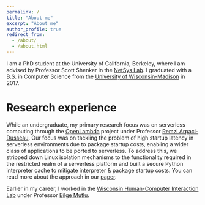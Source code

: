 ```yaml
---
permalink: /
title: "About me"
excerpt: "About me"
author_profile: true
redirect_from: 
  - /about/
  - /about.html
---
```


I am a PhD student at the University of California, Berkeley, where I am advised by Professor Scott Shenker in the [NetSys Lab](https://netsys.cs.berkeley.edu/).
I graduated with a B.S. in Computer Science from the [University of Wisconsin-Madison](http://www.cs.wisc.edu/) in 2017.

Research experience
======
While an undergraduate, my primary research focus was on serverless computing through the [OpenLambda](https://github.com/open-lambda/open-lambda) project under Professor [Remzi Arpaci-Dusseau](http://pages.cs.wisc.edu/~remzi/).
Our focus was on tackling the problem of high startup latency in serverless environments due to package startup costs, enabling a wider class of applications to be ported to serverless.
To address this, we stripped down Linux isolation mechanisms to the functionality required in the restricted realm of a serverless platform and built a secure Python interpreter cache to mitigate interpreter & package startup costs.
You can read more about the approach in our [paper](https://www.usenix.org/conference/atc18/presentation/oakes).

Earlier in my career, I worked in the [Wisconsin Human-Computer Interaction Lab](https://hci.cs.wisc.edu/) under Professor [Bilge Mutlu](http://pages.cs.wisc.edu/~bilge/).
